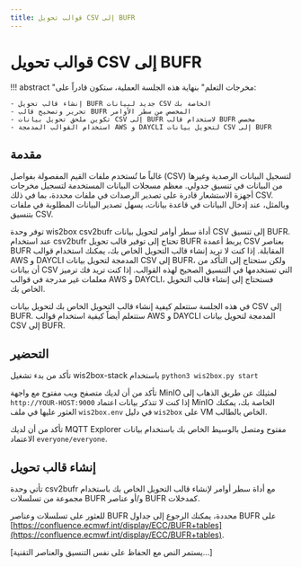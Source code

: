 ```yaml
---
title: قوالب تحويل CSV إلى BUFR
---
```


# قوالب تحويل CSV إلى BUFR

!!! abstract "مخرجات التعلم"
    بنهاية هذه الجلسة العملية، ستكون قادراً على:

    - إنشاء قالب تحويل BUFR جديد لبيانات CSV الخاصة بك
    - تحرير وتصحيح قالب BUFR المخصص من سطر الأوامر
    - تكوين ملحق تحويل بيانات CSV إلى BUFR لاستخدام قالب BUFR مخصص
    - استخدام القوالب المدمجة AWS و DAYCLI لتحويل بيانات CSV إلى BUFR

## مقدمة

غالباً ما تُستخدم ملفات القيم المفصولة بفواصل (CSV) لتسجيل البيانات الرصدية وغيرها من البيانات في تنسيق جدولي.
معظم مسجلات البيانات المستخدمة لتسجيل مخرجات أجهزة الاستشعار قادرة على تصدير الرصدات في ملفات محددة، بما في ذلك CSV.
وبالمثل، عند إدخال البيانات في قاعدة بيانات، يسهل تصدير البيانات المطلوبة في ملفات بتنسيق CSV.

توفر وحدة wis2box csv2bufr أداة سطر أوامر لتحويل بيانات CSV إلى تنسيق BUFR. عند استخدام csv2bufr تحتاج إلى توفير قالب تحويل BUFR يربط أعمدة CSV بعناصر BUFR المقابلة. إذا كنت لا تريد إنشاء قالب التحويل الخاص بك، يمكنك استخدام قوالب AWS و DAYCLI المدمجة لتحويل بيانات CSV إلى BUFR، ولكن ستحتاج إلى التأكد من أن بيانات CSV التي تستخدمها في التنسيق الصحيح لهذه القوالب. إذا كنت تريد فك ترميز معلمات غير مدرجة في قوالب AWS و DAYCLI، فستحتاج إلى إنشاء قالب التحويل الخاص بك.

في هذه الجلسة ستتعلم كيفية إنشاء قالب التحويل الخاص بك لتحويل بيانات CSV إلى BUFR. ستتعلم أيضاً كيفية استخدام قوالب AWS و DAYCLI المدمجة لتحويل بيانات CSV إلى BUFR.

## التحضير

تأكد من بدء تشغيل wis2box-stack باستخدام `python3 wis2box.py start`

تأكد من أن لديك متصفح ويب مفتوح مع واجهة MinIO لمثيلك عن طريق الذهاب إلى `http://YOUR-HOST:9000`
إذا كنت لا تتذكر بيانات اعتماد MinIO الخاصة بك، يمكنك العثور عليها في ملف `wis2box.env` في دليل `wis2box` على VM الخاص بالطالب.

تأكد من أن لديك MQTT Explorer مفتوح ومتصل بالوسيط الخاص بك باستخدام بيانات الاعتماد `everyone/everyone`.

## إنشاء قالب تحويل

تأتي وحدة csv2bufr مع أداة سطر أوامر لإنشاء قالب التحويل الخاص بك باستخدام مجموعة من تسلسلات BUFR و/أو عناصر BUFR كمدخلات.

للعثور على تسلسلات وعناصر BUFR محددة، يمكنك الرجوع إلى جداول BUFR على [https://confluence.ecmwf.int/display/ECC/BUFR+tables](https://confluence.ecmwf.int/display/ECC/BUFR+tables).

[يستمر النص مع الحفاظ على نفس التنسيق والعناصر التقنية...]